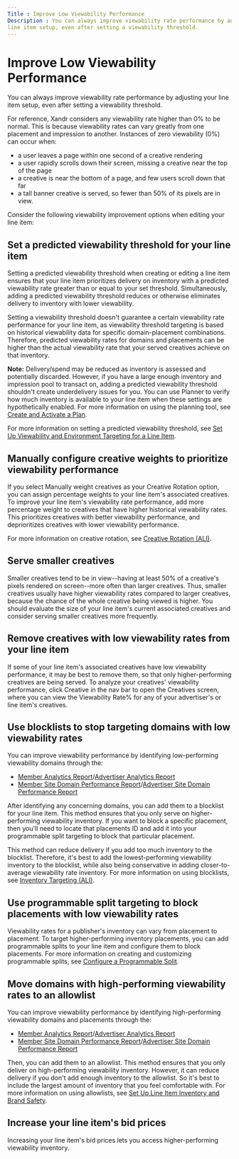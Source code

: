 ```yaml
---
Title : Improve Low Viewability Performance
Description : You can always improve viewability rate performance by adjusting your
line item setup, even after setting a viewability threshold.
---
```



# Improve Low Viewability Performance



You can always improve viewability rate performance by adjusting your
line item setup, even after setting a viewability threshold.



For reference, Xandr considers any viewability
rate higher than 0% to be normal. This is because viewability rates can
vary greatly from one placement and impression to another. Instances of
zero viewability (0%) can occur when:

- a user leaves a page within one second of a creative rendering
- a user rapidly scrolls down their screen, missing a creative near the
  top of the page
- a creative is near the bottom of a page, and few users scroll down
  that far
- a tall banner creative is served, so fewer than 50% of its pixels are
  in view.

Consider the following viewability improvement options when editing your
line item:



## Set a predicted viewability threshold for your line item

Setting a predicted viewability threshold when creating or editing a
line item ensures that your line item prioritizes delivery on inventory
with a predicted viewability rate greater than or equal to your set
threshold. Simultaneously, adding a predicted viewability threshold
reduces or otherwise eliminates delivery to inventory with lower
viewability.

Setting a viewability threshold doesn't guarantee a certain viewability
rate performance for your line item, as viewability threshold targeting
is based on historical viewability data for specific domain-placement
combinations. Therefore, predicted viewability rates for domains and
placements can be higher than the actual viewability rate that your
served creatives achieve on that inventory.



<b>Note:</b> Delivery/spend may be reduced as
inventory is assessed and potentially discarded. However, if you have a
large enough inventory and impression pool to transact on, adding a
predicted viewability threshold shouldn't create underdelivery issues
for you. You can use Planner to verify how much
inventory is available to your line item when these settings are
hypothetically enabled. For more information on using the planning tool,
see <a href="create-and-activate-a-plan.md" class="xref"
title="From the Planning tab, you can create a plan that lets you experiment with line item targeting settings, understand inventory availability and reach, and seamlessly create a line item from your completed plan.">Create
and Activate a Plan</a>.



For more information on setting a predicted viewability threshold, see
<a
href="set-up-viewability-and-environment-targeting-for-a-line-item.md"
class="xref"
title="To narrow your ad campaign&#39;s reach to the most valuable inventory, you can set up viewability threshold, device type, system, and page property targeting settings from the Viewability &amp; Environment Targeting section for your line item.">Set
Up Viewability and Environment Targeting for a Line Item</a>.





## Manually configure creative weights to prioritize viewability performance

If you select Manually weight
creatives as your Creative
Rotation option, you can assign percentage weights to your line
item's associated creatives. To improve your line item's viewability
rate performance, add more percentage weight to creatives that have
higher historical viewability rates. This prioritizes creatives with
better viewability performance, and deprioritizes creatives with lower
viewability performance.

For more information on creative rotation, see
<a href="creative-rotation-ali.md" class="xref"
title="When multiple creatives of the same size are trafficked to a line item, you can set a creative delivery strategy using the Creative Rotation settings in the Associated Creatives section on the Create New Line Item and Edit Line Item screens.">Creative
Rotation (ALI)</a>.





## Serve smaller creatives

Smaller creatives tend to be in view--having at least 50% of a
creative's pixels rendered on screen--more often than larger creatives.
Thus, smaller creatives usually have higher viewability rates compared
to larger creatives, because the chance of the whole creative being
viewed is higher. You should evaluate the size of your line item's
current associated creatives and consider serving smaller creatives more
frequently.





## Remove creatives with low viewability rates from your line item

If some of your line item's associated creatives have low viewability
performance, it may be best to remove them, so that only
higher-performing creatives are being served. To analyze your creatives'
viewability performance, click
Creative
in the nav bar to open the
Creatives screen, where you can
view the Viewability Rate% for any of
your advertiser's or line item's creatives.





## Use blocklists to stop targeting domains with low viewability rates



You can improve viewability performance by identifying low-performing
viewability domains through the:

- <a href="network-analytics-report.md" class="xref">Member Analytics
  Report</a>/<a href="advertiser-analytics-report.md" class="xref">Advertiser
  Analytics Report</a>
- <a href="network-site-domain-performance-report.md"
  class="xref">Member Site Domain Performance Report</a>/<a href="site-domain-performance.md" class="xref">Advertiser Site
  Domain Performance Report</a>

After identifying any concerning domains, you can add them to a
blocklist for your line item. This method ensures that you only serve on
higher-performing viewability inventory. If you want to block a specific
placement, then you'll need to locate that placements ID and add it into
your programmable split targeting to block that particular placement.



This method can reduce delivery if you add too much inventory to the
blocklist. Therefore, it's best to add the lowest-performing viewability
inventory to the blocklist, while also being conservative in adding
closer-to-average viewability rate inventory. For more information on
using blocklists, see
<a href="inventory-targeting-ali.md" class="xref">Inventory Targeting
(ALI)</a>.





## Use programmable split targeting to block placements with low viewability rates

Viewability rates for a publisher's inventory can vary from placement to
placement. To target higher-performing inventory placements, you can add
programmable splits to your line item and configure them to block
placements. For more information on creating and customizing
programmable splits, see
<a href="configure-a-programmable-split.md" class="xref"
title="You can use programmable splits to refine line item targeting and dynamically adjust bids, budget allocation, and creative allocation across a line item&#39;s targeted inventory. Splits are recommended if you have sophisticated targeting requirements.">Configure
a Programmable Split</a>.





## Move domains with high-performing viewability rates to an allowlist



You can improve viewability performance by identifying high-performing
viewability domains and placements through the:

- <a href="network-analytics-report.md" class="xref">Member Analytics
  Report</a>/<a href="advertiser-analytics-report.md" class="xref">Advertiser
  Analytics Report</a>
- <a href="network-site-domain-performance-report.md"
  class="xref">Member Site Domain Performance Report</a>/<a href="site-domain-performance.md" class="xref">Advertiser Site
  Domain Performance Report</a>

Then, you can add them to an allowlist. This method ensures that you
only deliver on high-performing viewability inventory. However, it can
reduce delivery if you don't add enough inventory to the allowlist. So
it's best to include the largest amount of inventory that you feel
comfortable with. For more information on using allowlists, see
<a href="set-up-line-item-inventory-and-brand-safety.md" class="xref"
title="You can use the Inventory &amp; Brand Safety Targeting section to specify the type of inventory that you want to buy (supply source), target universal or custom content categories, specify whether to advertise on web or app inventory, create and/or apply blocklists or allowlists, define brand safety settings, and set up ads.txt targeting.">Set
Up Line Item Inventory and Brand Safety</a>.







## Increase your line item's bid prices

Increasing your line item's bid prices lets you access higher-performing
viewability inventory.






